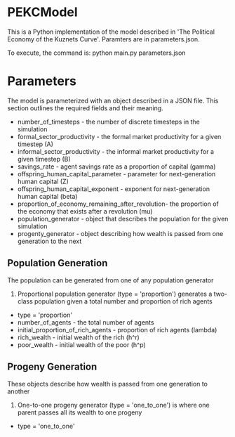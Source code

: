 PEKCModel
=========

This is a Python implementation of the model described in 'The Political Economy of the Kuznets Curve'. Paramters are
in parameters.json. 

To execute, the command is: python main.py parameters.json

Parameters
==========

The model is parameterized with an object described in a JSON file. This section outlines the required fields and their meaning.


- number_of_timesteps - the number of discrete timesteps in the simulation
- formal_sector_productivity - the formal market productivity for a given timestep (A)
- informal_sector_productivity - the informal market productivity for a given timestep (B)
- savings_rate - agent savings rate as a proportion of capital (gamma)
- offspring_human_capital_parameter - parameter for next-generation human capital (Z)
- offspring_human_capital_exponent - exponent for next-generation human capital (beta)
- proportion_of_economy_remaining_after_revolution- the proportion of the economy that exists after a revolution (mu)
- population_generator - object that describes the population for the given simulation
- progenty_generator - object describing how wealth is passed from one generation to the next


Population Generation
----------------

The population can be generated from one of any population generator

1) Proportional population generator (type = 'proportion') generates a two-class population given a total number and proportion
of rich agents
- type = 'proportion'
- number_of_agents - the total number of agents
- initial_proportion_of_rich_agents - proportion of rich agents (lambda)
- rich_wealth - initial wealth of the rich (h^r)
- poor_wealth - initial wealth of the poor (h^p)


Progeny Generation
------------------

These objects describe how wealth is passed from one generation to another

1) One-to-one progeny generator (type = 'one_to_one') is where one parent passes all its wealth to one progeny
- type = 'one_to_one'